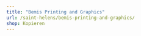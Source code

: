 ```yaml
---
title: "Bemis Printing and Graphics"
url: /saint-helens/bemis-printing-and-graphics/
shop: Kopieren
---
```


